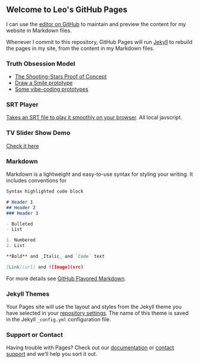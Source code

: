 ## Welcome to Leo's GitHub Pages

I can use the [editor on GitHub](https://github.com/leomurillo/leomurillo.github.io/edit/main/index.md) to maintain and preview the content for my website in Markdown files.

Whenever I commit to this repository, GitHub Pages will run [Jekyll](https://jekyllrb.com/) to rebuild the pages in my site, from the content in my Markdown files.

### Truth Obsession Model

- [The Shooting-Stars Proof of Concept](/conti-rating.html)
- [Draw a Smile prototype](/Smile2.html)
- [Some vibe-coding prototypes](/continuous-rating-demo.html)

### SRT Player

[Takes an SRT file to play it smoothly on your browser](/srt_player1.html). All local javscript.

### TV Slider Show Demo

[Check it here](/tv_slideshow.html)

### Markdown

Markdown is a lightweight and easy-to-use syntax for styling your writing. It includes conventions for

```markdown
Syntax highlighted code block

# Header 1
## Header 2
### Header 3

- Bulleted
- List

1. Numbered
2. List

**Bold** and _Italic_ and `Code` text

[Link](url) and ![Image](src)
```

For more details see [GitHub Flavored Markdown](https://guides.github.com/features/mastering-markdown/).

### Jekyll Themes

Your Pages site will use the layout and styles from the Jekyll theme you have selected in your [repository settings](https://github.com/leomurillo/leomurillo.github.io/settings/pages). The name of this theme is saved in the Jekyll `_config.yml` configuration file.

### Support or Contact

Having trouble with Pages? Check out our [documentation](https://docs.github.com/categories/github-pages-basics/) or [contact support](https://support.github.com/contact) and we’ll help you sort it out.
